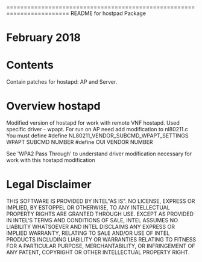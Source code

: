 ========================================================================
README for hostpad Package

February 2018
========================================================================


Contents
========

Contain patches for hostapd: AP and Server.

Overview hostapd
================

Modified version of hostapd for work with remote VNF hostapd. 
Used specific driver - wpapt.
For run on AP need add modification to nl80211.c
You must define
#define NL80211_VENDOR_SUBCMD_WPAPT_SETTINGS  WPAPT SUBCMD NUMBER 
#define OUI    VENDOR NUMBER 

See 'WPA2 Pass Through' to understand driver modification necessary for 
work with this hostapd modification

Legal Disclaimer
================

THIS SOFTWARE IS PROVIDED BY INTEL"AS IS". NO LICENSE, EXPRESS OR
IMPLIED, BY ESTOPPEL OR OTHERWISE, TO ANY INTELLECTUAL PROPERTY RIGHTS
ARE GRANTED THROUGH USE. EXCEPT AS PROVIDED IN INTEL'S TERMS AND
CONDITIONS OF SALE, INTEL ASSUMES NO LIABILITY WHATSOEVER AND INTEL
DISCLAIMS ANY EXPRESS OR IMPLIED WARRANTY, RELATING TO SALE AND/OR
USE OF INTEL PRODUCTS INCLUDING LIABILITY OR WARRANTIES RELATING TO
FITNESS FOR A PARTICULAR PURPOSE, MERCHANTABILITY, OR INFRINGEMENT
OF ANY PATENT, COPYRIGHT OR OTHER INTELLECTUAL PROPERTY RIGHT.
